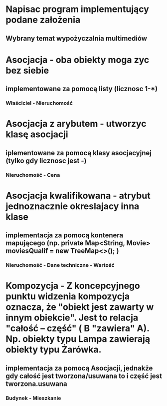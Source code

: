 # Napisac program implementujący podane założenia
## Wybrany temat wypożyczalnia multimediów

# Asocjacja - oba obiekty moga zyc bez siebie
## implementowane za pomocą listy (licznosc 1-*)
### Właściciel - Nieruchomość

# Asocjacja z arybutem - utworzyc klasę asocjacji
## iplementowane za pomocą klasy asocjacyjnej (tylko gdy licznosc jest *-*)
### Nieruchomość - Cena

# Asocjacja kwalifikowana - atrybut jednoznacznie okreslajacy inna klase
## implementacja za pomocą kontenera mapującego (np. private Map<String, Movie> moviesQualif = new TreeMap<>(); )
### Nieruchomość - Dane techniczne - Wartość

# Kompozycja - Z koncepcyjnego punktu widzenia kompozycja oznacza, że "obiekt jest zawarty w innym obiekcie". Jest to relacja "całość – część"  ( B "zawiera" A).  Np. obiekty typu Lampa zawierają obiekty typu Żarówka.
## implementacja za pomocą Asocjacji, jednakże gdy całość jest tworzona/usuwana to i część jest tworzona.usuwana
### Budynek - Mieszkanie









